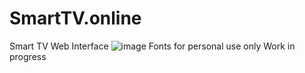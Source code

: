 # SmartTV.online
Smart TV Web Interface
![image](https://user-images.githubusercontent.com/83350146/158640910-55eeed2b-68b5-4367-84a4-b3e0c1d6c826.png)
Fonts for personal use only
Work in progress
